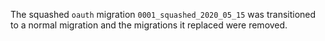  The squashed `oauth` migration `0001_squashed_2020_05_15` was transitioned to a normal migration and the migrations it replaced were removed.